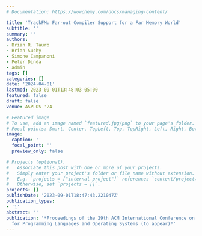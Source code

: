 ```yaml
---
# Documentation: https://wowchemy.com/docs/managing-content/

title: 'TrackFM: Far-out Compiler Support for a Far Memory World'
subtitle: ''
summary: ''
authors:
- Brian R. Tauro
- Brian Suchy
- Simone Campanoni
- Peter Dinda
- admin
tags: []
categories: []
date: '2024-04-01'
lastmod: 2023-09-01T13:48:03-05:00
featured: false
draft: false
venue: ASPLOS '24

# Featured image
# To use, add an image named `featured.jpg/png` to your page's folder.
# Focal points: Smart, Center, TopLeft, Top, TopRight, Left, Right, BottomLeft, Bottom, BottomRight.
image:
  caption: ''
  focal_point: ''
  preview_only: false

# Projects (optional).
#   Associate this post with one or more of your projects.
#   Simply enter your project's folder or file name without extension.
#   E.g. `projects = ["internal-project"]` references `content/project/deep-learning/index.md`.
#   Otherwise, set `projects = []`.
projects: []
publishDate: '2023-09-01T18:47:43.221047Z'
publication_types:
- '1'
abstract: ''
publication: '*Proceedings of the 29th ACM International Conference on Architectural Support
  for Programming Languages and Operating Systems (to appear)*'
---
```

